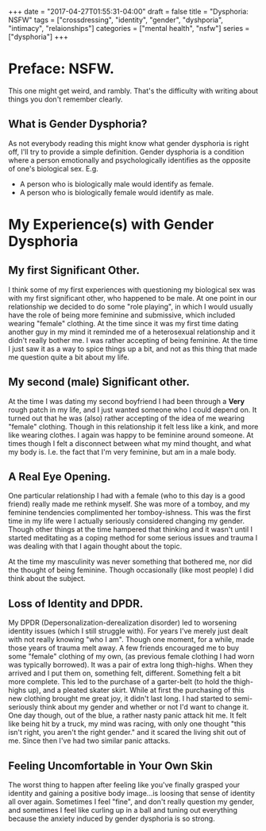 +++
date = "2017-04-27T01:55:31-04:00"
draft = false
title = "Dysphoria: NSFW"
tags = ["crossdressing", "identity", "gender", "dyshporia", "intimacy", "relaionships"]
categories = ["mental health", "nsfw"]
series = ["dysphoria"]
+++

# Preface: NSFW.


This one might get weird, and rambly. That's the difficulty with writing about
things you don't remember clearly.

## What is Gender Dysphoria?


As not everybody reading this might know what gender dysphoria is right off,
I'll try to provide a simple definition. Gender dysphoria is a condition where
a person emotionally and psychologically identifies as the opposite of one's
biological sex. E.g.


- A person who is biologically male would identify as female.
- A person who is biologically female would identify as male.


# My Experience(s) with Gender Dysphoria


## My first Significant Other.


I think some of my first experiences with questioning my biological sex was with
my first significant other, who happened to be male. At one point in our
relationship we decided to do some "role playing", in which I would usually have
the role of being more feminine and submissive, which included wearing "female"
clothing. At the time since it was my first time dating another guy in my mind
it reminded me of a heterosexual relationship and it didn't really bother me. I
was rather accepting of being feminine. At the time I just saw it as a way to
spice things up a bit, and not as this thing that made me question quite a bit
about my life.

## My second (male) Significant other.


At the time I was dating my second boyfriend I had been through a **Very** rough
patch in my life, and I just wanted someone who I could depend on. It turned out
that he was (also) rather accepting of the idea of me wearing "female" clothing.
Though in this relationship it felt less like a kink, and more like wearing
clothes. I again was happy to be feminine around someone. At times though I felt
a disconnect between what my mind thought, and what my body is. I.e. the fact
that I'm very feminine, but am in a male body.

## A Real Eye Opening.

One particular relationship I had with a female (who to this day is a good
friend) really made me rethink myself. She was more of a tomboy, and my
feminine tendencies complimented her tomboy-ishness. This was the first time
in my life were I actually seriously considered changing my gender. Though other
things at the time hampered that thinking and it wasn't until I started
meditating as a coping method for some serious issues and trauma I was dealing
with that I again thought about the topic.


At the time my masculinity was never something that bothered me, nor did the
thought of being feminine. Though occasionally (like most people) I did think
about the subject. 


## Loss of Identity and DPDR.


My DPDR (Depersonalization-derealization disorder) led to worsening identity
issues (which I still struggle with). For years I've merely just dealt with
not really knowing "who I am". Though one moment, for a while, made those years
of trauma melt away. A few friends encouraged me to buy some "female" clothing
of my own, (as previous female clothing I had worn was typically borrowed). It
was a pair of extra long thigh-highs. When they arrived and I put them on,
something felt, different. Something felt a bit more complete. This led to the
purchase of a garter-belt (to hold the thigh-highs up), and a pleated skater
skirt. While at first the purchasing of this new clothing brought me great joy,
it didn't last long. I had started to semi-seriously think about my gender and
whether or not I'd want to change it. One day though, out of the blue, a rather
nasty panic attack hit me. It felt like being hit by a truck, my mind was
racing, with only one thought "this isn't right, you aren't the right gender."
and it scared the living shit out of me. Since then I've had two similar panic
attacks.

## Feeling Uncomfortable in Your Own Skin

The worst thing to happen after feeling like you've finally grasped your
identity and gaining a positive body image...is loosing that sense of identity
all over again. Sometimes I feel "fine", and don't really question my gender,
and sometimes I feel like curling up in a ball and tuning out everything because
the anxiety induced by gender dysphoria is so strong.
